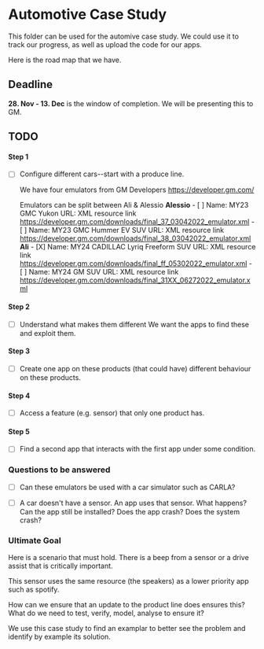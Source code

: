 # Automotive Case Study

This folder can be used for the automive case study. 
We could use it to track our progress, as well as upload the code for our apps.

Here is the road map that we have.

## Deadline
**28. Nov - 13. Dec** is the window of completion. We will be presenting this to GM.


## TODO
#### Step 1
- [ ] Configure different cars--start with a produce line.
    
    We have four emulators from GM Developers
        https://developer.gm.com/

    Emulators can be split between Ali & Alessio
        **Alessio**
            - [ ] Name: MY23 GMC Yukon
            URL: XML resource link 
                https://developer.gm.com/downloads/final_37_03042022_emulator.xml
            - [ ] Name: MY23 GMC Hummer EV SUV
            URL: XML resource link 
                https://developer.gm.com/downloads/final_38_03042022_emulator.xml
        **Ali**
            - [X] Name: MY24 CADILLAC Lyriq Freeform SUV
            URL: XML resource link 
                https://developer.gm.com/downloads/final_ff_05302022_emulator.xml
            - [ ] Name: MY24 GM SUV
            URL: XML resource link 
                https://developer.gm.com/downloads/final_31XX_06272022_emulator.xml

#### Step 2
- [ ] Understand what makes them different
    We want the apps to find these and exploit them.

#### Step 3
- [ ] Create one app on these products (that could have) different behaviour on these products.

#### Step 4
- [ ] Access a feature (e.g. sensor) that only one product has.

#### Step 5
- [ ] Find a second app that interacts with the first app under some condition. 

### Questions to be answered

- [ ] Can these emulators be used with a car simulator such as CARLA?

- [ ] A car doesn't have a sensor. An app uses that sensor. What happens? 
    Can the app still be installed?
    Does the app crash?
    Does the system crash?


### Ultimate Goal

Here is a scenario that must hold. There is a beep from a sensor or a drive assist that is critically important. 

This sensor uses the same resource (the speakers) as a lower priority app such as spotify. 

How can we ensure that an update to the product line does ensures this?
    What do we need to test, verify, model, analyse to ensure it?

We use this case study to find an examplar to better see the problem and identify by example its solution.